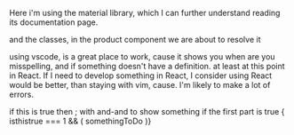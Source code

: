 Here i'm using the material library, which I can further understand reading its documentation page.

  and the classes, in the product component we are about to resolve it

using vscode, is a great place to work, cause it shows you when are you misspelling, and if something doesn't have a definition.
at least at this point in React. If I need to develop something in React, I consider using React would be better, than staying with vim, cause.
  I'm likely to make a lot of errors.


if this is true then ; with and-and to show something if the first part is true
{ isthistrue === 1 && (
	somethingToDo
)}
